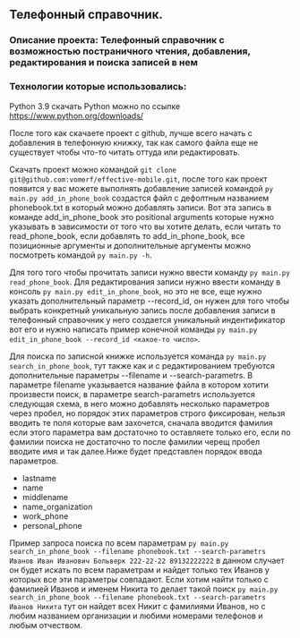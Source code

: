 ## Телефонный справочник.
### Описание проекта: Телефонный справочник с возможностью постраничного чтения, добавления, редактирования и поиска записей в нем
### Технологии которые использовались:
Python 3.9 скачать Python можно по ссылке https://www.python.org/downloads/

После того как скачаете проект с github, лучше всего начать с добавления в телефонную книжку,
так как самого файла еще не существует чтобы что-то читать оттуда или редактировать.

Скачать проект можно командой `git clone git@github.com:vomerf/effective-mobile.git`,
после того как проект появится у вас можете выполнять добавление записей командой
`py main.py add_in_phone_book` создастся файл с дефолтным названием phonebook.txt
в который можно добавлять записи. Вот эта запись в команде add_in_phone_book 
это positional arguments которые нужно указывать в зависимости от того что вы хотите делать,
если читать то read_phone_book, если добавлять то add_in_phone_book, все позиционные аргументы
и дополнительные аргументы можно посмотреть командой `py main.py -h`.

Для того того чтобы прочитать записи нужно ввести команду `py main.py read_phone_book`.
Для редактирования записи нужно ввести команду в консоль `py main.py edit_in_phone_book`, но это не все,
еще нужно указать дополнительный параметр --record_id, он нужен для того чтобы выбрать конкретный уникальную запись
после добавления записи в телефонный справочник у него создается уникальный индентификатор вот его и нужно написать
пример конечной команды `py main.py edit_in_phone_book --record_id <какое-то число>`.

Для поиска по записной книжке используется команда `py main.py search_in_phone_book`, тут также как и с редактированием
требуются дополнительные параметры --filename и --search-parametrs. В параметре filename указывается название файла
в котором хотити произвести поиск, в параметре search-parametrs используется следующая схема, в него можно добавлять
несколько параметров через пробел, но порядок этих параметров строго фиксирован, нельзя вводить те поля которые вам 
захочется, сначала вводится фамилия если этого параметра вам достаточно то оставляете только его, если по фамилии
поиска не достаточно то после фамилии черещ пробел вводите имя и так далее.Ниже будет представлен порядок ввода параметров.
- lastname
- name
- middlename
- name_organization
- work_phone
- personal_phone

Пример запроса поиска по всем параметрам
`py main.py search_in_phone_book --filename phonebook.txt --search-parametrs Иванов Иван Иванович Больверк 222-22-22 89132222222`
в данном случает он будет искать по всем параметрам и найдет только тех Иванов у которых все эти параметры совпадают.
Если хотим найти только с фамилией Иванов и именем Никита то делает такой поиск
`py main.py search_in_phone_book --filename phonebook.txt --search-parametrs Иванов Никита` тут он найдет всех Никит с фамилиями Иванов, но с любим названием организации и любими номерами телефонов и любым отчеством. 
